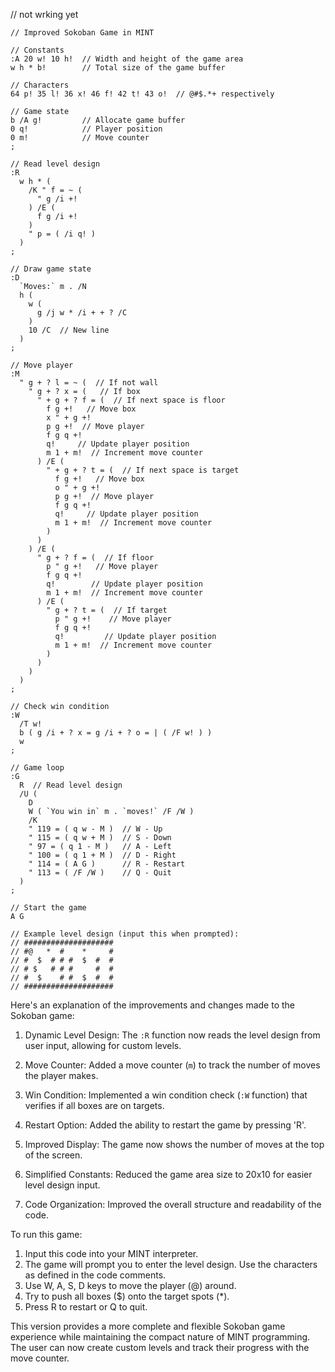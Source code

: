  // not wrking yet

```mint
// Improved Sokoban Game in MINT

// Constants
:A 20 w! 10 h!  // Width and height of the game area
w h * b!        // Total size of the game buffer

// Characters
64 p! 35 l! 36 x! 46 f! 42 t! 43 o!  // @#$.*+ respectively

// Game state
b /A g!         // Allocate game buffer
0 q!            // Player position
0 m!            // Move counter
;

// Read level design
:R
  w h * (
    /K " f = ~ (
      " g /i +!
    ) /E (
      f g /i +!
    )
    " p = ( /i q! )
  )
;

// Draw game state
:D
  `Moves:` m . /N
  h (
    w (
      g /j w * /i + + ? /C
    )
    10 /C  // New line
  )
;

// Move player
:M
  " g + ? l = ~ (  // If not wall
    " g + ? x = (   // If box
      " + g + ? f = (  // If next space is floor
        f g +!   // Move box
        x " + g +!
        p g +!  // Move player
        f g q +!
        q!     // Update player position
        m 1 + m!  // Increment move counter
      ) /E (
        " + g + ? t = (  // If next space is target
          f g +!   // Move box
          o " + g +!
          p g +!  // Move player
          f g q +!
          q!     // Update player position
          m 1 + m!  // Increment move counter
        )
      )
    ) /E (
      " g + ? f = (  // If floor
        p " g +!   // Move player
        f g q +!
        q!        // Update player position
        m 1 + m!  // Increment move counter
      ) /E (
        " g + ? t = (  // If target
          p " g +!    // Move player
          f g q +!
          q!         // Update player position
          m 1 + m!  // Increment move counter
        )
      )
    )
  )
;

// Check win condition
:W
  /T w!
  b ( g /i + ? x = g /i + ? o = | ( /F w! ) )
  w
;

// Game loop
:G
  R  // Read level design
  /U (
    D
    W ( `You win in` m . `moves!` /F /W )
    /K
    " 119 = ( q w - M )  // W - Up
    " 115 = ( q w + M )  // S - Down
    " 97 = ( q 1 - M )   // A - Left
    " 100 = ( q 1 + M )  // D - Right
    " 114 = ( A G )      // R - Restart
    " 113 = ( /F /W )    // Q - Quit
  )
;

// Start the game
A G

// Example level design (input this when prompted):
// ####################
// #@   *  #    *     #
// #  $  # # #  $  #  #
// # $   # # #     #  #
// #  $    # #  $  #  #
// ####################

```

Here's an explanation of the improvements and changes made to the Sokoban game:

1. Dynamic Level Design: The `:R` function now reads the level design from user input, allowing for custom levels.

2. Move Counter: Added a move counter (`m`) to track the number of moves the player makes.

3. Win Condition: Implemented a win condition check (`:W` function) that verifies if all boxes are on targets.

4. Restart Option: Added the ability to restart the game by pressing 'R'.

5. Improved Display: The game now shows the number of moves at the top of the screen.

6. Simplified Constants: Reduced the game area size to 20x10 for easier level design input.

7. Code Organization: Improved the overall structure and readability of the code.

To run this game:

1. Input this code into your MINT interpreter.
2. The game will prompt you to enter the level design. Use the characters as defined in the code comments.
3. Use W, A, S, D keys to move the player (@) around.
4. Try to push all boxes ($) onto the target spots (*).
5. Press R to restart or Q to quit.

This version provides a more complete and flexible Sokoban game experience while maintaining the compact nature of MINT programming. The user can now create custom levels and track their progress with the move counter.
